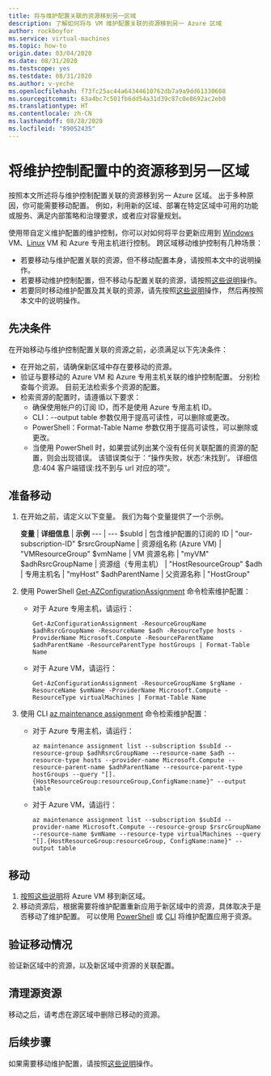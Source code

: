```yaml
---
title: 将与维护配置关联的资源移到另一区域
description: 了解如何将与 VM 维护配置关联的资源移到另一 Azure 区域
author: rockboyfor
ms.service: virtual-machines
ms.topic: how-to
origin.date: 03/04/2020
ms.date: 08/31/2020
ms.testscope: yes
ms.testdate: 08/31/2020
ms.author: v-yeche
ms.openlocfilehash: f73fc25ac44a64344610762db7a9a9dd61330608
ms.sourcegitcommit: 63a4bc7c501fb6dd54a31d39c87c0e8692ac2eb0
ms.translationtype: HT
ms.contentlocale: zh-CN
ms.lasthandoff: 08/28/2020
ms.locfileid: "89052435"
---
```

# <a name="move-resources-in-a-maintenance-control-configuration-to-another-region"></a>将维护控制配置中的资源移到另一区域

按照本文所述将与维护控制配置关联的资源移到另一 Azure 区域。 出于多种原因，你可能需要移动配置。 例如，利用新的区域、部署在特定区域中可用的功能或服务、满足内部策略和治理要求，或者应对容量规划。

使用带自定义维护配置的维护控制，你可以对如何将平台更新应用到 [Windows](./maintenance-control-cli.md?toc=/virtual-machines/windows/toc.json&bc=/virtual-machines/windows/breadcrumb/toc.json) VM、[Linux](./maintenance-control-cli.md?toc=%2Fvirtual-machines%2Flinux%2Ftoc.json&bc=%2Fvirtual-machines%2Flinux%2Fbreadcrumb%2Ftoc.json&view=azure-java-stable) VM 和 Azure 专用主机进行控制。 跨区域移动维护控制有几种场景：

- 若要移动与维护配置关联的资源，但不移动配置本身，请按照本文中的说明操作。
- 若要移动维护控制配置，但不移动与配置关联的资源，请按照[这些说明](move-region-maintenance-configuration.md)操作。
- 若要同时移动维护配置及其关联的资源，请先按照[这些说明](move-region-maintenance-configuration.md)操作， 然后再按照本文中的说明操作。

## <a name="prerequisites"></a>先决条件

在开始移动与维护控制配置关联的资源之前，必须满足以下先决条件：

- 在开始之前，请确保新区域中存在要移动的资源。
- 验证与要移动的 Azure VM 和 Azure 专用主机关联的维护控制配置。 分别检查每个资源。 目前无法检索多个资源的配置。
- 检索资源的配置时，请遵循以下要求：
    - 确保使用帐户的订阅 ID，而不是使用 Azure 专用主机 ID。
    - CLI：--output table 参数仅用于提高可读性，可以删除或更改。
    - PowerShell：Format-Table Name 参数仅用于提高可读性，可以删除或更改。
    - 当使用 PowerShell 时，如果尝试列出某个没有任何关联配置的资源的配置，则会出现错误。 该错误类似于：“操作失败，状态:‘未找到’。 详细信息:404 客户端错误:找不到与 url 对应的项”。

## <a name="prepare-to-move"></a>准备移动

1. 在开始之前，请定义以下变量。 我们为每个变量提供了一个示例。

    **变量** | **详细信息** | **示例**
    --- | ---
    $subId | 包含维护配置的订阅的 ID | "our-subscription-ID"
    $rsrcGroupName | 资源组名称 (Azure VM) | "VMResourceGroup"
    $vmName | VM 资源名称 |  "myVM"
    $adhRsrcGroupName |  资源组（专用主机） | "HostResourceGroup"
    $adh | 专用主机名 | "myHost"
    $adhParentName | 父资源名称 | "HostGroup"

2. 使用 PowerShell [Get-AZConfigurationAssignment](https://docs.microsoft.com/powershell/module/az.maintenance/get-azconfigurationassignment?view=azps-3.5.0) 命令检索维护配置：

    - 对于 Azure 专用主机，请运行：
        ```
        Get-AzConfigurationAssignment -ResourceGroupName $adhRsrcGroupName -ResourceName $adh -ResourceType hosts -ProviderName Microsoft.Compute -ResourceParentName $adhParentName -ResourceParentType hostGroups | Format-Table Name
        ```

    - 对于 Azure VM，请运行：

        ```
        Get-AzConfigurationAssignment -ResourceGroupName $rgName -ResourceName $vmName -ProviderName Microsoft.Compute -ResourceType virtualMachines | Format-Table Name
        ```
3. 使用 CLI [az maintenance assignment](https://docs.microsoft.com/cli/azure/ext?view=azure-cli-latest#az-maintenance-assignment) 命令检索维护配置：

    - 对于 Azure 专用主机，请运行：

        ```
        az maintenance assignment list --subscription $subId --resource-group $adhRsrcGroupName --resource-name $adh --resource-type hosts --provider-name Microsoft.Compute --resource-parent-name $adhParentName --resource-parent-type hostGroups --query "[].{HostResourceGroup:resourceGroup,ConfigName:name}" --output table
        ```

    - 对于 Azure VM，请运行：

        ```
        az maintenance assignment list --subscription $subId --provider-name Microsoft.Compute --resource-group $rsrcGroupName --resource-name $vmName --resource-type virtualMachines --query "[].{HostResourceGroup:resourceGroup, ConfigName:name}" --output table
        ```

## <a name="move"></a>移动 

1. [按照这些说明](../site-recovery/azure-to-azure-tutorial-migrate.md?toc=/virtual-machines/windows/toc.json&bc=/virtual-machines/windows/breadcrumb/toc.json)将 Azure VM 移到新区域。
2. 移动资源后，根据需要将维护配置重新应用于新区域中的资源，具体取决于是否移动了维护配置。 可以使用 [PowerShell](../virtual-machines/maintenance-control-powershell.md) 或 [CLI](../virtual-machines/maintenance-control-cli.md) 将维护配置应用于资源。

## <a name="verify-the-move"></a>验证移动情况

验证新区域中的资源，以及新区域中资源的关联配置。 

## <a name="clean-up-source-resources"></a>清理源资源

移动之后，请考虑在源区域中删除已移动的资源。

## <a name="next-steps"></a>后续步骤

如果需要移动维护配置，请按照[这些说明](move-region-maintenance-configuration.md)操作。

<!-- Update_Description: update meta properties, wording update, update link -->